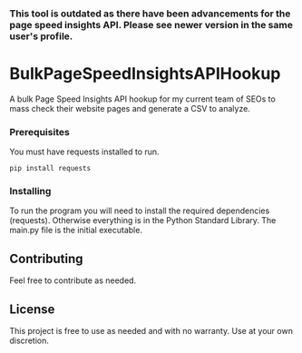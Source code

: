 ### This tool is outdated as there have been advancements for the page speed insights API. Please see newer version in the same user's profile.


# BulkPageSpeedInsightsAPIHookup

A bulk Page Speed Insights API hookup for my current team of SEOs to mass check their website pages and generate a CSV to analyze.

### Prerequisites

You must have requests installed to run.

```
pip install requests
```

### Installing

To run the program you will need to install the required dependencies (requests). Otherwise everything is in the Python Standard Library. The main.py file is the initial executable.


## Contributing

Feel free to contribute as needed.
 

## License

This project is free to use as needed and with no warranty. Use at your own discretion.
